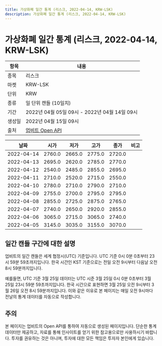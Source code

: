 ```yaml
---
title: 가상화폐 일간 통계 (리스크, 2022-04-14, KRW-LSK)
description: 가상화폐 일간 통계 (리스크, 2022-04-14, KRW-LSK)
---
```



가상화폐 일간 통계 (리스크, 2022-04-14, KRW-LSK)
===

|항목|내용|
|--|--|
|종목|리스크|
|마켓|KRW-LSK|
|단위|KRW|
|종류|일 단위 캔들 (10일치)|
|기간|2022년 04월 05일 09시 - 2022년 04월 14일 09시|
|생성일|2022년 04월 15일 09시|
|출처|[업비트 Open API](https://docs.upbit.com)|


|날짜|시가|저가|고가|종가|비고|
|--|--|--|--|--|--|
|2022-04-14|2760.0|2665.0|2775.0|2720.0|    |
|2022-04-13|2695.0|2620.0|2785.0|2770.0|    |
|2022-04-12|2540.0|2485.0|2855.0|2695.0|    |
|2022-04-11|2710.0|2520.0|2715.0|2550.0|    |
|2022-04-10|2780.0|2710.0|2790.0|2710.0|    |
|2022-04-09|2755.0|2700.0|2795.0|2795.0|    |
|2022-04-08|2855.0|2725.0|2875.0|2765.0|    |
|2022-04-07|2740.0|2650.0|2920.0|2855.0|    |
|2022-04-06|3065.0|2715.0|3065.0|2740.0|    |
|2022-04-05|3145.0|3035.0|3155.0|3070.0|    |


일간 캔들 구간에 대한 설명
---


업비트의 일간 캔들은 세계 협정시(UTC) 기준입니다. 
UTC 기준 0시 0분 0초부터 23시 59분 59초까지입니다. 
한국 시간인 KST 기준으로는 전일 오전 9시부터 다음날 오전 8시 59분까지입니다. 


예를들면, UTC 기준 3월 25일 데이터는 UTC 시준 3월 25일 0시 0분 0초부터 3월 25일 23시 59분 59초까지입니다. 
한국 시간으로 표현하면 3월 25일 오전 9시부터 3월 26일 오전 8시 59분까지입니다. 
이와 같은 이유로 본 페이지는 매일 오전 9시마다 전날의 통계 데이터를 자동으로 작성합니다. 


주의
---


본 페이지는 업비트의 Open API를 통하여 자동으로 생성된 페이지입니다. 
단순한 통계 데이터만 제공하고, 자료를 통해 인사이트를 얻기 위한 참고용으로만 사용하시기 바랍니다. 
투자를 권유하는 것은 아니며, 투자에 대한 모든 책임은 투자자 본인에게 있습니다. 
